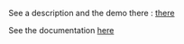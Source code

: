 See a description and the demo there : [there](http://www.blackspotradish.com/wp/google-maps-radar/)

See the documentation [here](https://github.com/FabFab/Google-Maps-Radar/wiki/Documentation)
